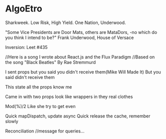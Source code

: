 # AlgoEtro
Sharkweek. Low Risk, High Yield. One Nation, Underwood.

"Some Vice Presidents are Door Mats, 
others are MataDors, -no which do you think I intend to be?" Frank Underwood, House of Versace


Inversion: Leet #435







//Here is a song I wrote about React.js and the Flux Paradigm
//Based on the song  "Black Beatles" By Rae Stremmurd 



I sent props but you said you didn't receive them(Mike Will Made It)
But you said didn't receive them

This state all the props know me

Came in with two props look like wrappers in they real clothes

Mod(%)/2 Like she try to get even

Quick mapDispatch, update async
Quick release the cache, remember slowly

Reconciliation
//message for queries...



